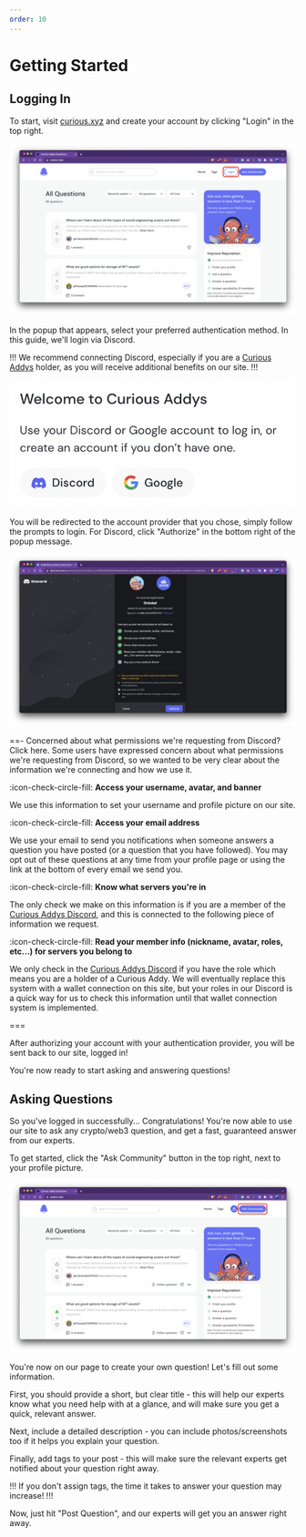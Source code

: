 ```yaml
---
order: 10
---
```


# Getting Started

## Logging In

To start, visit [curious.xyz](https://curious.xyz) and create your account by clicking "Login" in the top right.

![](/static/images/getting-started-1.png)

In the popup that appears, select your preferred authentication method. In this guide, we'll login via Discord.

!!!
We recommend connecting Discord, especially if you are a [Curious Addys](https://curiousaddys.com) holder, as you will receive additional benefits on our site.
!!!

![Select either Discord or Google](/static/images/getting-started-2.png)

You will be redirected to the account provider that you chose, simply follow the prompts to login. For Discord, click "Authorize" in the bottom right of the popup message.

![Click "Authorize" to allow us to connect your account](/static/images/getting-started-3.png)

==- Concerned about what permissions we're requesting from Discord? Click here.
Some users have expressed concern about what permissions we're requesting from Discord, so we wanted to be very clear about the information we're connecting and how we use it.

:icon-check-circle-fill: **Access your username, avatar, and banner**

We use this information to set your username and profile picture on our site.

:icon-check-circle-fill: **Access your email address**

We use your email to send you notifications when someone answers a question you have posted (or a question that you have followed). You may opt out of these questions at any time from your profile page or using the link at the bottom of every email we send you.

:icon-check-circle-fill: **Know what servers you're in**

The only check we make on this information is if you are a member of the [Curious Addys Discord](https://discord.gg/catc), and this is connected to the following piece of information we request.

:icon-check-circle-fill: **Read your member info (nickname, avatar, roles, etc...) for servers you belong to**

We only check in the [Curious Addys Discord](https://discord.gg/catc) if you have the role which means you are a holder of a Curious Addy. We will eventually replace this system with a wallet connection on this site, but your roles in our Discord is a quick way for us to check this information until that wallet connection system is implemented.

===

After authorizing your account with your authentication provider, you will be sent back to our site, logged in!

You're now ready to start asking and answering questions!

## Asking Questions

So you've logged in successfully... Congratulations! You're now able to use our site to ask any crypto/web3 question, and get a fast, guaranteed answer from our experts.

To get started, click the "Ask Community" button in the top right, next to your profile picture.

![](/static/images/getting-started-4.png)

You're now on our page to create your own question! Let's fill out some information.

First, you should provide a short, but clear title - this will help our experts know what you need help with at a glance, and will make sure you get a quick, relevant answer.

Next, include a detailed description - you can include photos/screenshots too if it helps you explain your question.

Finally, add tags to your post - this will make sure the relevant experts get notified about your question right away.

!!!
If you don't assign tags, the time it takes to answer your question may increase!
!!!

Now, just hit "Post Question", and our experts will get you an answer right away.
